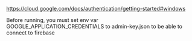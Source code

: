 https://cloud.google.com/docs/authentication/getting-started#windows

Before running, you must set env var GOOGLE_APPLICATION_CREDENTIALS to admin-key.json
to be able to connect to firebase